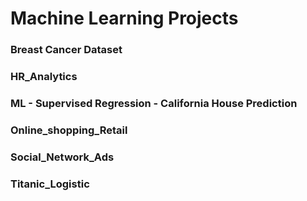 # Machine Learning Projects
### Breast Cancer Dataset
### HR_Analytics
### ML - Supervised Regression - California House Prediction
### Online_shopping_Retail
### Social_Network_Ads
### Titanic_Logistic
